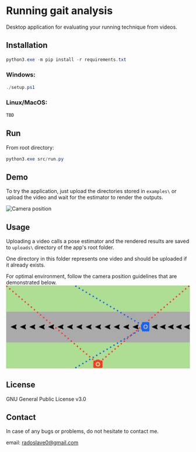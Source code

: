 # Running gait analysis
Desktop application for evaluating your running technique from videos.

## Installation
```powershell
python3.exe -m pip install -r requirements.txt
```
### Windows:
```powershell
./setup.ps1
```
### Linux/MacOS:
```powershell
TBD
```

## Run
From root directory:
```powershell
python3.exe src/run.py
```

## Demo
To try the application, just upload the directories stored in `examples\` or upload the video and wait for the estimator to render the outputs.

![Camera position](/src/images/demo.gif)

## Usage
Uploading a video calls a pose estimator and the rendered results are saved to `uploads\` directory of the app's root folder.

One directory in this folder represents one video and should be uploaded if it already exists.

For optimal environment, follow the camera position guidelines that are demonstrated below.
![Camera position](/src/images/camera_position.png)

## License

GNU General Public License v3.0

## Contact
In case of any bugs or problems, do not hesitate to contact me.

email: radoslave0@gmail.com
